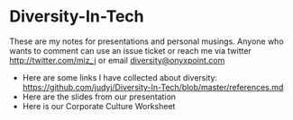 # Diversity-In-Tech

These are my notes for presentations and personal musings.
Anyone who wants to comment can use an issue ticket or reach me via twitter http://twitter.com/miz_j or email diversity@onyxpoint.com

* Here are some links I have collected about diversity: https://github.com/judyj/Diversity-In-Tech/blob/master/references.md
* Here are the slides from our presentation
* Here is our Corporate Culture Worksheet

